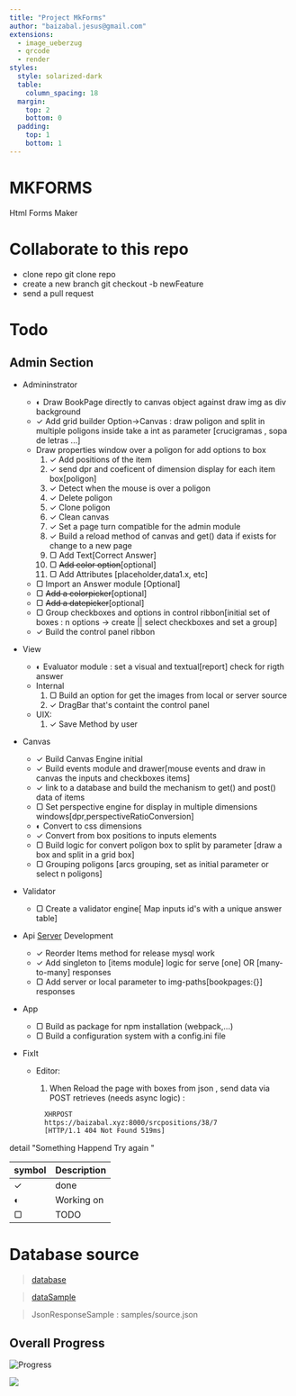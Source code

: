 ```yaml
---
title: "Project MkForms"
author: "baizabal.jesus@gmail.com"
extensions:
  - image_ueberzug
  - qrcode
  - render
styles:
  style: solarized-dark
  table:
    column_spacing: 18
  margin:
    top: 2
    bottom: 0
  padding:
    top: 1
    bottom: 1
---
```


# MKFORMS

Html Forms Maker

# Collaborate to this repo

- clone repo git clone repo
- create a new branch git checkout -b newFeature
- send a pull request

# Todo

## Admin Section

- Admininstrator
  - ◐ Draw BookPage directly to canvas object against draw img as div background
  - ✓ Add grid builder Option->Canvas : draw poligon and split in multiple poligons inside take a int as parameter [crucigramas , sopa de letras ...]
  - Draw properties window over a poligon for add options to box
    1. ✓ Add positions of the item
    1. ✓ send dpr and coeficent of dimension display for each item box[poligon]
    1. ✓ Detect when the mouse is over a poligon
    1. ✓ Delete poligon
    1. ✓ Clone poligon
    1. ✓ Clean canvas
    1. ✓ Set a page turn compatible for the admin module
    1. ✓ Build a reload method of canvas and get() data if exists for change to a new page
    1. ▢ Add Text[Correct Answer]
    1. ▢ ~~Add color option~~[optional]
    1. ▢ Add Attributes [placeholder,data1.x, etc]
  * ▢ Import an Answer module [Optional]
  * ▢ ~~Add a colorpicker~~[optional]
  * ▢ ~~Add a datepicker~~[optional]
  * ▢ Group checkboxes and options in control ribbon[initial set of boxes : n options -> create || select checkboxes and set a group]
  * ✓ Build the control panel ribbon
- View
  - ◐ Evaluator module : set a visual and textual[report] check for rigth answer
  - Internal
    1. ▢ Build an option for get the images from local or server source
    1. ✓ DragBar that's containt the control panel
  - UIX:
    1. ✓ Save Method by user
- Canvas
  - ✓ Build Canvas Engine initial
  - ✓ Build events module and drawer[mouse events and draw in canvas the inputs and checkboxes items]
  - ✓ link to a database and build the mechanism to get() and post() data of items
  - ▢ Set perspective engine for display in multiple dimensions windows[dpr,perspectiveRatioConversion]
  - ◐ Convert to css dimensions
  - ✓ Convert from box positions to inputs elements
  - ▢ Build logic for convert poligon box to split by parameter [draw a box and split in a grid box]
  - ▢ Grouping poligons [arcs grouping, set as initial parameter or select n poligons]
- Validator

  - ▢ Create a validator engine[ Map inputs id's with a unique answer table]

- Api [Server](https://github.com/ambagasdowa/bms_connector.git) Development

  - ✓ Reorder Items method for release mysql work
  - ✓ Add singleton to [items module] logic for serve [one] OR [many-to-many] responses
  - ▢ Add server or local parameter to img-paths[bookpages:{}] responses

- App

  - ▢ Build as package for npm installation (webpack,...)
  - ▢ Build a configuration system with a config.ini file

- FixIt

  - Editor:

    1. When Reload the page with boxes from json , send data via POST retrieves (needs async logic) :

    ```bash
      XHRPOST
      https://baizabal.xyz:8000/srcpositions/38/7
      [HTTP/1.1 404 Not Found 519ms]
    ```

detail "Something Happend Try again "

| symbol | Description |
| ------ | ----------- |
| ✓      | done        |
| ◐      | Working on  |
| ▢      | TODO        |

# Database source

> [database](https://gitlab.com/ambagasdowa/sql/-/raw/master/mariadb/panamericano/bms.sql)

> [dataSample](https://gitlab.com/ambagasdowa/sql/-/raw/master/mariadb/panamericano/bms_bulk_data.sql)

> JsonResponseSample : samples/source.json

## Overall Progress

![Progress](https://progress-bar.dev/76/?title=completed)

![](https://geps.dev/progress/32?dangerColor=800000&warningColor=ff9900&successColor=006600)

